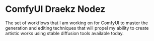 # ComfyUI Draekz Nodez
The set of workflows that I am working on for ComfyUI to master the generation and editing techniques that will propel my ability to create artistic works using stable diffusion tools available today.
